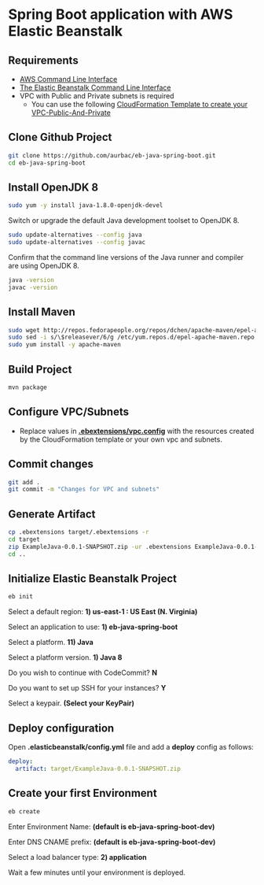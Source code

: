 # Spring Boot application with AWS Elastic Beanstalk

## Requirements

* [AWS Command Line Interface](https://aws.amazon.com/cli/)
* [The Elastic Beanstalk Command Line Interface](https://docs.aws.amazon.com/elasticbeanstalk/latest/dg/eb-cli3.html)
* VPC with Public and Private subnets is required
    - You can use the following [CloudFormation Template to create your VPC-Public-And-Private](https://raw.githubusercontent.com/aurbac/msg-app-backend/master/vpc/AURBAC-VPC-Public-And-Private.json)

## Clone Github Project

``` bash
git clone https://github.com/aurbac/eb-java-spring-boot.git
cd eb-java-spring-boot
```

## Install OpenJDK 8

``` bash
sudo yum -y install java-1.8.0-openjdk-devel
```

Switch or upgrade the default Java development toolset to OpenJDK 8.

``` bash
sudo update-alternatives --config java
sudo update-alternatives --config javac
```

Confirm that the command line versions of the Java runner and compiler are using OpenJDK 8.

``` bash
java -version
javac -version
```

## Install Maven

``` bash
sudo wget http://repos.fedorapeople.org/repos/dchen/apache-maven/epel-apache-maven.repo -O /etc/yum.repos.d/epel-apache-maven.repo
sudo sed -i s/\$releasever/6/g /etc/yum.repos.d/epel-apache-maven.repo
sudo yum install -y apache-maven
```

## Build Project

``` bash
mvn package
```

## Configure VPC/Subnets

* Replace values in [**.ebextensions/vpc.config**](.ebextensions/vpc.config) with the resources created by the CloudFormation template or your own vpc and subnets.

## Commit changes

``` bash
git add .
git commit -m "Changes for VPC and subnets"
```

## Generate Artifact

``` bash
cp .ebextensions target/.ebextensions -r
cd target
zip ExampleJava-0.0.1-SNAPSHOT.zip -ur .ebextensions ExampleJava-0.0.1-SNAPSHOT.jar
cd ..
```

## Initialize Elastic Beanstalk Project

``` bash
eb init
```

Select a default region: **1) us-east-1 : US East (N. Virginia)**


Select an application to use: **1) eb-java-spring-boot**


Select a platform. **11) Java**


Select a platform version. **1) Java 8**


Do you wish to continue with CodeCommit? **N**


Do you want to set up SSH for your instances? **Y**


Select a keypair. **(Select your KeyPair)**


## Deploy configuration    

Open **.elasticbeanstalk/config.yml** file and add a **deploy** config as follows:

``` yaml
deploy:
  artifact: target/ExampleJava-0.0.1-SNAPSHOT.zip
```

## Create your first Environment


``` bash
eb create
```

Enter Environment Name: **(default is eb-java-spring-boot-dev)**


Enter DNS CNAME prefix: **(default is eb-java-spring-boot-dev)**


Select a load balancer type: **2) application**


Wait a few minutes until your environment is deployed.